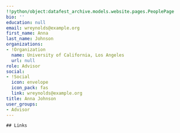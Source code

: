 ```yaml
---
!!python/object:datafest_archive.models.website.pages.PeoplePage
bio: ''
education: null
email: wreynolds@example.org
first_name: Anna
last_name: Johnson
organizations:
- !Organization
  name: University of California, Los Angeles
  url: null
role: Advisor
social:
- !Social
  icon: envelope
  icon_pack: fas
  link: wreynolds@example.org
title: Anna Johnson
user_groups:
- Advisor
---
```


    ## Links
    
